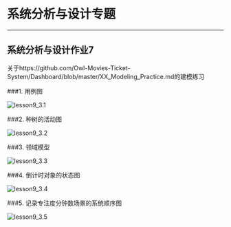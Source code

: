 # 系统分析与设计专题

---



## 系统分析与设计作业7



关于https://github.com/Owl-Movies-Ticket-System/Dashboard/blob/master/XX_Modeling_Practice.md的建模练习





###1. 用例图



![lesson9_3.1](https://starthemoon.github.io/images/lesson9_3.1.png)





###2. 种树的活动图



![lesson9_3.2](https://starthemoon.github.io/images/lesson9_3.2.png)





###3. 领域模型



![lesson9_3.3](https://starthemoon.github.io/images/lesson9_3.3.png)





###4. 倒计时对象的状态图



![lesson9_3.4](https://starthemoon.github.io/images/lesson9_3.4.png)





###5. 记录专注度分钟数场景的系统顺序图



![lesson9_3.5](https://starthemoon.github.io/images/lesson9_3.5.png)

